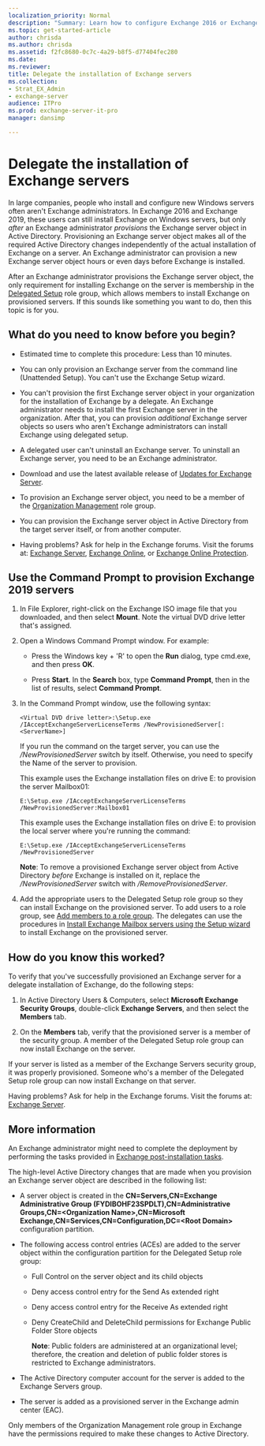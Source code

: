 ```yaml
---
localization_priority: Normal
description: "Summary: Learn how to configure Exchange 2016 or Exchange 2019 server objects in Active Directory so users who aren't Exchange administrators can install Exchange."
ms.topic: get-started-article
author: chrisda
ms.author: chrisda
ms.assetid: f2fc8680-0c7c-4a29-b8f5-d77404fec280
ms.date:
ms.reviewer: 
title: Delegate the installation of Exchange servers
ms.collection:
- Strat_EX_Admin
- exchange-server
audience: ITPro
ms.prod: exchange-server-it-pro
manager: dansimp

---
```


# Delegate the installation of Exchange servers

In large companies, people who install and configure new Windows servers often aren't Exchange administrators. In Exchange 2016 and Exchange 2019, these users can still install Exchange on Windows servers, but only _after_ an Exchange administrator *provisions* the Exchange server object in Active Directory. Provisioning an Exchange server object makes all of the required Active Directory changes independently of the actual installation of Exchange on a server. An Exchange administrator can provision a new Exchange server object hours or even days before Exchange is installed.

After an Exchange administrator provisions the Exchange server object, the only requirement for installing Exchange on the server is membership in the [Delegated Setup](https://technet.microsoft.com/library/dd876881(v=exchg.150).aspx) role group, which allows members to install Exchange on provisioned servers. If this sounds like something you want to do, then this topic is for you.

## What do you need to know before you begin?

- Estimated time to complete this procedure: Less than 10 minutes.

- You can only provision an Exchange server from the command line (Unattended Setup). You can't use the Exchange Setup wizard.

- You can't provision the first Exchange server object in your organization for the installation of Exchange by a delegate. An Exchange administrator needs to install the first Exchange server in the organization. After that, you can provision _additional_ Exchange server objects so users who aren't Exchange administrators can install Exchange using delegated setup.

- A delegated user can't uninstall an Exchange server. To uninstall an Exchange server, you need to be an Exchange administrator.

- Download and use the latest available release of [Updates for Exchange Server](../../new-features/updates.md).

- To provision an Exchange server object, you need to be a member of the [Organization Management](https://technet.microsoft.com/library/dd335087(v=exchg.150).aspx) role group.

- You can provision the Exchange server object in Active Directory from the target server itself, or from another computer.

- Having problems? Ask for help in the Exchange forums. Visit the forums at: [Exchange Server](https://go.microsoft.com/fwlink/p/?linkId=60612), [Exchange Online](https://go.microsoft.com/fwlink/p/?linkId=267542), or [Exchange Online Protection](https://go.microsoft.com/fwlink/p/?linkId=285351).

## Use the Command Prompt to provision Exchange 2019 servers

1. In File Explorer, right-click on the Exchange ISO image file that you downloaded, and then select **Mount**. Note the virtual DVD drive letter that's assigned.

2. Open a Windows Command Prompt window. For example:

    - Press the Windows key + 'R' to open the **Run** dialog, type cmd.exe, and then press **OK**.

    - Press **Start**. In the **Search** box, type **Command Prompt**, then in the list of results, select **Command Prompt**.

3. In the Command Prompt window, use the following syntax:

    ```
    <Virtual DVD drive letter>:\Setup.exe /IAcceptExchangeServerLicenseTerms /NewProvisionedServer[:<ServerName>]
    ```

    If you run the command on the target server, you can use the _/NewProvisionedServer_ switch by itself. Otherwise, you need to specify the Name of the server to provision.

    This example uses the Exchange installation files on drive E: to provision the server Mailbox01:

    ```
    E:\Setup.exe /IAcceptExchangeServerLicenseTerms /NewProvisionedServer:Mailbox01
    ```

    This example uses the Exchange installation files on drive E: to provision the local server where you're running the command:

    ```
    E:\Setup.exe /IAcceptExchangeServerLicenseTerms /NewProvisionedServer
    ```

    **Note**: To remove a provisioned Exchange server object from Active Directory _before_ Exchange is installed on it, replace the _/NewProvisionedServer_ switch with _/RemoveProvisionedServer_.

4. Add the appropriate users to the Delegated Setup role group so they can install Exchange on the provisioned server. To add users to a role group, see [Add members to a role group](../../permissions/role-group-members.md#add). The delegates can use the procedures in [Install Exchange Mailbox servers using the Setup wizard](install-mailbox-role.md) to install Exchange on the provisioned server.

## How do you know this worked?

To verify that you've successfully provisioned an Exchange server for a delegate installation of Exchange, do the following steps:

1. In Active Directory Users & Computers, select **Microsoft Exchange Security Groups**, double-click **Exchange Servers**, and then select the **Members** tab.

2. On the **Members** tab, verify that the provisioned server is a member of the security group. A member of the Delegated Setup role group can now install Exchange on the server.

If your server is listed as a member of the Exchange Servers security group, it was properly provisioned. Someone who's a member of the Delegated Setup role group can now install Exchange on that server.

Having problems? Ask for help in the Exchange forums. Visit the forums at: [Exchange Server](https://go.microsoft.com/fwlink/p/?linkId=60612).

## More information

An Exchange administrator might need to complete the deployment by performing the tasks provided in [Exchange post-installation tasks](../../plan-and-deploy/post-installation-tasks/post-installation-tasks.md).

The high-level Active Directory changes that are made when you provision an Exchange server object are described in the following list:

- A server object is created in the **CN=Servers,CN=Exchange Administrative Group (FYDIBOHF23SPDLT),CN=Administrative Groups,CN=\<Organization Name\>,CN=Microsoft Exchange,CN=Services,CN=Configuration,DC=\<Root Domain\>** configuration partition.

- The following access control entries (ACEs) are added to the server object within the configuration partition for the Delegated Setup role group:

  - Full Control on the server object and its child objects

  - Deny access control entry for the Send As extended right

  - Deny access control entry for the Receive As extended right

  - Deny CreateChild and DeleteChild permissions for Exchange Public Folder Store objects

     **Note**: Public folders are administered at an organizational level; therefore, the creation and deletion of public folder stores is restricted to Exchange administrators.

- The Active Directory computer account for the server is added to the Exchange Servers group.

- The server is added as a provisioned server in the Exchange admin center (EAC).

Only members of the Organization Management role group in Exchange have the permissions required to make these changes to Active Directory.
